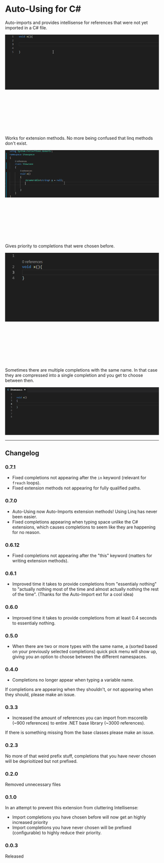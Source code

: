 # Auto-Using for C#
Auto-imports and provides intellisense for references that were not yet imported in a C# file. 

![Sample](newdemo.gif)
  

  <br><br><br><br><br><br><br>


Works for extension methods. No more being confused that linq methods don't exist.

![Extension](extensions.gif)


  <br><br><br><br><br><br><br>

  
  
Gives priority to completions that were chosen before.

![Memory](memory.gif)


  <br><br><br><br><br><br><br>


Sometimes there are multiple completions with the same name. In that case they are compressed into a single completion and you get to choose between then.

![Option](option.gif)


----



## Changelog

### 0.7.1
- Fixed completions not appearing after the `in` keyword (relevant for `freach` loops).
- Fixed extension methods not appearing for fully qualified paths. 

### 0.7.0
- Auto-Using now Auto-Imports extension methods! Using Linq has never been easier.
- Fixed completions appearing when typing space unlike the C# extensions, which causes completions to seem like they are happening for no reason.

### 0.6.12
- Fixed completions not appearing after the "this" keyword (matters for writing extension methods).

### 0.6.1
- Improved time it takes to provide completions from "essentialy nothing" to "actually nothing most of the time and almost actually nothing the rest of the time". (Thanks for the Auto-Import ext for a cool idea)

### 0.6.0
- Improved time it takes to provide completions from at least 0.4 seconds to essentialy nothing.

### 0.5.0 
- When there are two or more types with the same name, a (sorted based on your previously selected completions) quick pick menu will show up, giving you an option to choose between the different namespaces. 

### 0.4.0 
- Completions no longer appear when typing a variable name.

If completions are appearing when they shouldn't, or not appearing when they should, please make an issue. 

### 0.3.3
- Increased the amount of references you can import from mscorelib (~900 references) to entire .NET base library (~3000 references).

If there is something missing from the base classes please make an issue.

### 0.2.3 
No more of that weird prefix stuff, completions that you have never chosen will be deprioitized but not prefixed. 

### 0.2.0
Removed unnecessary files

### 0.1.0
In an attempt to prevent this extension from cluttering Intellisense:
- Import completions you have chosen before will now get an highly increased priority
- Import completions you have never chosen will be prefixed (configurable) to highly reduce their priority.

### 0.0.3
Released
